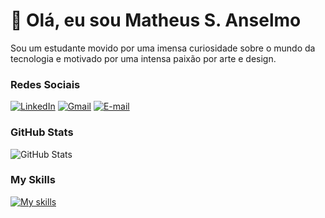 # 👋 Olá, eu sou Matheus S. Anselmo
Sou um estudante movido por uma imensa curiosidade sobre o mundo da tecnologia e motivado por uma intensa paixão por arte e design.

### Redes Sociais
[![LinkedIn](https://img.shields.io/badge/LinkedIn-000?style=for-the-badge&logo=linkedin&logoColor=29C1E1)](https://www.linkedin.com/in/matheus-souza-anselmo-aba10a215/) [![Gmail](https://img.shields.io/badge/Gmail-000?style=for-the-badge&logo=gmail&logoColor=F51919)](mailto:anselmo.souza2005@gmail.com) [![E-mail](https://img.shields.io/badge/-Email-000?style=for-the-badge&logo=microsoft-outlook&logoColor=29C1E1)](mailto:anselmoma2005@outlook.com)

### GitHub Stats
![GitHub Stats](https://github-readme-stats.vercel.app/api?username=Ans3lmo&theme=transparent&bg_color=000&border_color=FFF&show_icons=true&icon_color=29C1E1&title_color=29C1E1&text_color=FFF) <!-- ![Top Langs](https://github-readme-stats-git-masterrstaa-rickstaa.vercel.app/api/top-langs/?username=Ans3lmo&bg_color=000&border_color=FFF&title_color=FE5000&text_color=FFF) -->

### My Skills
[![My skills](https://skillicons.dev/icons?i=python,js,html,css,git,azure,aws)](https://skillicons.dev)
